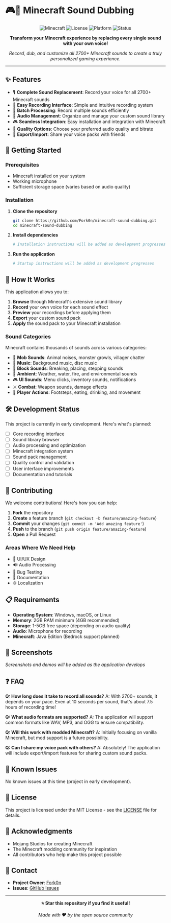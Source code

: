 # 🎮🎤 Minecraft Sound Dubbing

<div align="center">

![Minecraft](https://img.shields.io/badge/Minecraft-Compatible-green?style=for-the-badge&logo=minecraft)
![License](https://img.shields.io/badge/License-MIT-blue?style=for-the-badge)
![Platform](https://img.shields.io/badge/Platform-Cross--Platform-lightgrey?style=for-the-badge)
![Status](https://img.shields.io/badge/Status-In%20Development-yellow?style=for-the-badge)

**Transform your Minecraft experience by replacing every single sound with your own voice!**

*Record, dub, and customize all 2700+ Minecraft sounds to create a truly personalized gaming experience.*

</div>

---

## ✨ Features

- 🎙️ **Complete Sound Replacement**: Record your voice for all 2700+ Minecraft sounds
- 🎯 **Easy Recording Interface**: Simple and intuitive recording system
- 🔄 **Batch Processing**: Record multiple sounds efficiently
- 🎵 **Audio Management**: Organize and manage your custom sound library
- 🎮 **Seamless Integration**: Easy installation and integration with Minecraft
- 🌟 **Quality Options**: Choose your preferred audio quality and bitrate
- 💾 **Export/Import**: Share your voice packs with friends

## 🚀 Getting Started

### Prerequisites

- Minecraft installed on your system
- Working microphone
- Sufficient storage space (varies based on audio quality)

### Installation

1. **Clone the repository**
   ```bash
   git clone https://github.com/Fork0n/minecraft-sound-dubbing.git
   cd minecraft-sound-dubbing
   ```

2. **Install dependencies**
   ```bash
   # Installation instructions will be added as development progresses
   ```

3. **Run the application**
   ```bash
   # Startup instructions will be added as development progresses
   ```

## 🎯 How It Works

This application allows you to:

1. **Browse** through Minecraft's extensive sound library
2. **Record** your own voice for each sound effect
3. **Preview** your recordings before applying them
4. **Export** your custom sound pack
5. **Apply** the sound pack to your Minecraft installation

### Sound Categories

Minecraft contains thousands of sounds across various categories:
- 🐄 **Mob Sounds**: Animal noises, monster growls, villager chatter
- 🎵 **Music**: Background music, disc music
- 🔨 **Block Sounds**: Breaking, placing, stepping sounds
- 🌊 **Ambient**: Weather, water, fire, and environmental sounds
- 🎮 **UI Sounds**: Menu clicks, inventory sounds, notifications
- ⚔️ **Combat**: Weapon sounds, damage effects
- 🏃 **Player Actions**: Footsteps, eating, drinking, and movement

## 🛠️ Development Status

This project is currently in early development. Here's what's planned:

- [ ] Core recording interface
- [ ] Sound library browser
- [ ] Audio processing and optimization
- [ ] Minecraft integration system
- [ ] Sound pack management
- [ ] Quality control and validation
- [ ] User interface improvements
- [ ] Documentation and tutorials

## 🤝 Contributing

We welcome contributions! Here's how you can help:

1. **Fork** the repository
2. **Create** a feature branch (`git checkout -b feature/amazing-feature`)
3. **Commit** your changes (`git commit -m 'Add amazing feature'`)
4. **Push** to the branch (`git push origin feature/amazing-feature`)
5. **Open** a Pull Request

### Areas Where We Need Help

- 🎨 UI/UX Design
- 🔊 Audio Processing
- 🐛 Bug Testing
- 📝 Documentation
- 🌐 Localization

## 📋 Requirements

- **Operating System**: Windows, macOS, or Linux
- **Memory**: 2GB RAM minimum (4GB recommended)
- **Storage**: 1-5GB free space (depending on audio quality)
- **Audio**: Microphone for recording
- **Minecraft**: Java Edition (Bedrock support planned)

## 🎨 Screenshots

*Screenshots and demos will be added as the application develops*

## ❓ FAQ

**Q: How long does it take to record all sounds?**
A: With 2700+ sounds, it depends on your pace. Even at 10 seconds per sound, that's about 7.5 hours of recording time!

**Q: What audio formats are supported?**
A: The application will support common formats like WAV, MP3, and OGG to ensure compatibility.

**Q: Will this work with modded Minecraft?**
A: Initially focusing on vanilla Minecraft, but mod support is a future possibility.

**Q: Can I share my voice pack with others?**
A: Absolutely! The application will include export/import features for sharing custom sound packs.

## 🐛 Known Issues

No known issues at this time (project in early development).

## 📄 License

This project is licensed under the MIT License - see the [LICENSE](LICENSE) file for details.

## 🙏 Acknowledgments

- Mojang Studios for creating Minecraft
- The Minecraft modding community for inspiration
- All contributors who help make this project possible

## 📧 Contact

- **Project Owner**: [Fork0n](https://github.com/Fork0n)
- **Issues**: [GitHub Issues](https://github.com/Fork0n/minecraft-sound-dubbing/issues)

---

<div align="center">

**⭐ Star this repository if you find it useful!**

*Made with ❤️ by the open source community*

</div>
